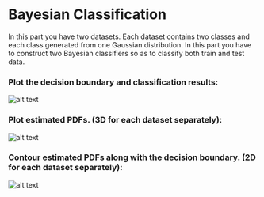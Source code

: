 # Bayesian Classification
In this part you have two datasets. Each dataset contains two classes and each class generated from one Gaussian distribution.
In this part you have to construct two Bayesian classifiers so as to classify both train and test data.

### Plot the decision boundary and classification results:
![alt text](https://github.com/Ghafarian-code/Bayesian-Classification-oneGaussianDistribution/blob/master/images/Scatter%20Plot%20data1.jpg)

### Plot estimated PDFs. (3D for each dataset separately):
![alt text](https://github.com/Ghafarian-code/Bayesian-Classification-oneGaussianDistribution/blob/master/images/3D%20estimated%20PDF%20data1.jpg)

### Contour estimated PDFs along with the decision boundary. (2D for each dataset separately):
![alt text](https://github.com/Ghafarian-code/Bayesian-Classification-oneGaussianDistribution/blob/master/images/2D%20estimated%20PDFs%20data1.jpg)
